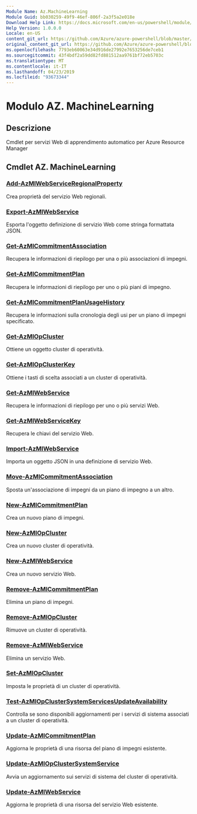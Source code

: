 ```yaml
---
Module Name: Az.MachineLearning
Module Guid: bb030259-49f9-46ef-806f-2a3f5a2e018e
Download Help Link: https://docs.microsoft.com/en-us/powershell/module/az.machinelearning
Help Version: 1.0.0.0
Locale: en-US
content_git_url: https://github.com/Azure/azure-powershell/blob/master/src/MachineLearning/MachineLearning/help/Az.MachineLearning.md
original_content_git_url: https://github.com/Azure/azure-powershell/blob/master/src/MachineLearning/MachineLearning/help/Az.MachineLearning.md
ms.openlocfilehash: 7793eb60063e34d916de27992e7653256de7ceb1
ms.sourcegitcommit: 43f4bdf2a59dd82fd881512aa9761bf72eb5703c
ms.translationtype: MT
ms.contentlocale: it-IT
ms.lasthandoff: 04/23/2019
ms.locfileid: "93673344"
---
```

# Modulo AZ. MachineLearning
## Descrizione
Cmdlet per servizi Web di apprendimento automatico per Azure Resource Manager

## Cmdlet AZ. MachineLearning
### [Add-AzMlWebServiceRegionalProperty](Add-AzMlWebServiceRegionalProperty.md)
Crea proprietà del servizio Web regionali.

### [Export-AzMlWebService](Export-AzMlWebService.md)
Esporta l'oggetto definizione di servizio Web come stringa formattata JSON.

### [Get-AzMlCommitmentAssociation](Get-AzMlCommitmentAssociation.md)
Recupera le informazioni di riepilogo per una o più associazioni di impegni.

### [Get-AzMlCommitmentPlan](Get-AzMlCommitmentPlan.md)
Recupera le informazioni di riepilogo per uno o più piani di impegno.

### [Get-AzMlCommitmentPlanUsageHistory](Get-AzMlCommitmentPlanUsageHistory.md)
Recupera le informazioni sulla cronologia degli usi per un piano di impegni specificato.

### [Get-AzMlOpCluster](Get-AzMlOpCluster.md)
Ottiene un oggetto cluster di operatività.

### [Get-AzMlOpClusterKey](Get-AzMlOpClusterKey.md)
Ottiene i tasti di scelta associati a un cluster di operatività.

### [Get-AzMlWebService](Get-AzMlWebService.md)
Recupera le informazioni di riepilogo per uno o più servizi Web.

### [Get-AzMlWebServiceKey](Get-AzMlWebServiceKey.md)
Recupera le chiavi del servizio Web.

### [Import-AzMlWebService](Import-AzMlWebService.md)
Importa un oggetto JSON in una definizione di servizio Web.

### [Move-AzMlCommitmentAssociation](Move-AzMlCommitmentAssociation.md)
Sposta un'associazione di impegni da un piano di impegno a un altro.

### [New-AzMlCommitmentPlan](New-AzMlCommitmentPlan.md)
Crea un nuovo piano di impegni.

### [New-AzMlOpCluster](New-AzMlOpCluster.md)
Crea un nuovo cluster di operatività.

### [New-AzMlWebService](New-AzMlWebService.md)
Crea un nuovo servizio Web.

### [Remove-AzMlCommitmentPlan](Remove-AzMlCommitmentPlan.md)
Elimina un piano di impegni.

### [Remove-AzMlOpCluster](Remove-AzMlOpCluster.md)
Rimuove un cluster di operatività.

### [Remove-AzMlWebService](Remove-AzMlWebService.md)
Elimina un servizio Web.

### [Set-AzMlOpCluster](Set-AzMlOpCluster.md)
Imposta le proprietà di un cluster di operatività.

### [Test-AzMlOpClusterSystemServicesUpdateAvailability](Test-AzMlOpClusterSystemServicesUpdateAvailability.md)
Controlla se sono disponibili aggiornamenti per i servizi di sistema associati a un cluster di operatività.

### [Update-AzMlCommitmentPlan](Update-AzMlCommitmentPlan.md)
Aggiorna le proprietà di una risorsa del piano di impegni esistente.

### [Update-AzMlOpClusterSystemService](Update-AzMlOpClusterSystemService.md)
Avvia un aggiornamento sui servizi di sistema del cluster di operatività.

### [Update-AzMlWebService](Update-AzMlWebService.md)
Aggiorna le proprietà di una risorsa del servizio Web esistente.

